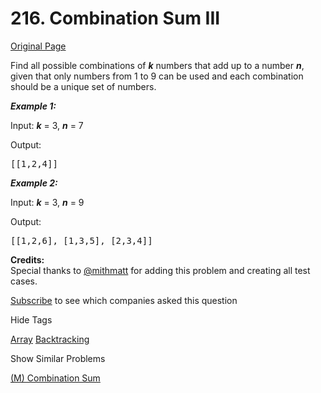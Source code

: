 # 216. Combination Sum III

[Original Page](https://leetcode.com/problems/combination-sum-iii/)

<div>

Find all possible combinations of _**k**_ numbers that add up to a number _**n**_, given that only numbers from 1 to 9 can be used and each combination should be a unique set of numbers.

</div>

<div>  

_**Example 1:**_

Input: _**k**_ = 3, _**n**_ = 7

Output:

<pre>[[1,2,4]]
</pre>

_**Example 2:**_

Input: _**k**_ = 3, _**n**_ = 9

Output:

<pre>[[1,2,6], [1,3,5], [2,3,4]]
</pre>

</div>

**Credits:**  
Special thanks to [@mithmatt](https://leetcode.com/discuss/user/mithmatt) for adding this problem and creating all test cases.

<div>

[Subscribe](/subscribe/) to see which companies asked this question

</div>

<div>

<div id="tags" class="btn btn-xs btn-warning">Hide Tags</div>

<span class="hidebutton" style="display: inline;">[Array](/tag/array/) [Backtracking](/tag/backtracking/)</span></div>

<div>

<div id="similar" class="btn btn-xs btn-warning">Show Similar Problems</div>

<span class="hidebutton">[(M) Combination Sum](/problems/combination-sum/)</span></div>